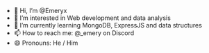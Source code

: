 - 👋 Hi, I’m @Emeryx
- 👀 I’m interested in Web development and data analysis
- 🌱 I’m currently learning MongoDB, ExpressJS and data structures
- 📫 How to reach me: @_emery on Discord
- 😄 Pronouns: He / Him

<!---
Emeryx/Emeryx is a ✨ special ✨ repository because its `README.md` (this file) appears on your GitHub profile.
You can click the Preview link to take a look at your changes.
--->
